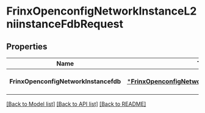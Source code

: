# FrinxOpenconfigNetworkInstanceL2niinstanceFdbRequest

## Properties
Name | Type | Description | Notes
------------ | ------------- | ------------- | -------------
**FrinxOpenconfigNetworkInstancefdb** | [***FrinxOpenconfigNetworkInstanceL2niinstanceFdb**](frinx.openconfig.network.instance.l2niinstance.Fdb.md) |  | [optional] [default to null]

[[Back to Model list]](../README.md#documentation-for-models) [[Back to API list]](../README.md#documentation-for-api-endpoints) [[Back to README]](../README.md)


